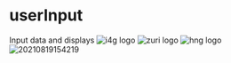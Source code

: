 # userInput
Input data and displays
![i4g logo](https://user-images.githubusercontent.com/61953705/129815573-9760167c-7865-4c6d-9d76-d0c10678d90a.png)
![zuri logo](https://blog.zuri.team/wp-content/uploads/2020/11/Favicon.png)
![hng logo](https://user-images.githubusercontent.com/61953705/129815575-a25b0730-6974-45b5-a274-492406afc207.png)
![20210819154219](https://user-images.githubusercontent.com/58421025/130141387-3575e282-4b89-4d7a-9cfa-2bc64ab066f0.gif)

